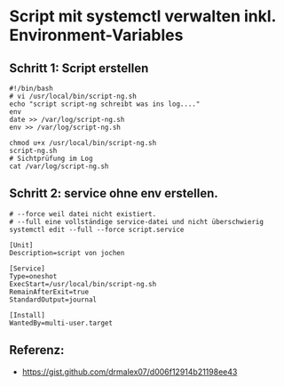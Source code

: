 # Script mit systemctl verwalten inkl. Environment-Variables 

## Schritt 1: Script erstellen 

```
#!/bin/bash 
# vi /usr/local/bin/script-ng.sh
echo "script script-ng schreibt was ins log...." 
env
date >> /var/log/script-ng.sh
env >> /var/log/script-ng.sh

```

```
chmod u+x /usr/local/bin/script-ng.sh 
script-ng.sh 
# Sichtprüfung im Log
cat /var/log/script-ng.sh 
```

## Schritt 2: service ohne env erstellen.

```
# --force weil datei nicht existiert.
# --full eine vollständige service-datei und nicht überschwierig 
systemctl edit --full --force script.service 
```

```
[Unit]
Description=script von jochen

[Service]
Type=oneshot
ExecStart=/usr/local/bin/script-ng.sh
RemainAfterExit=true
StandardOutput=journal

[Install]
WantedBy=multi-user.target

```



## Referenz:

  * https://gist.github.com/drmalex07/d006f12914b21198ee43
